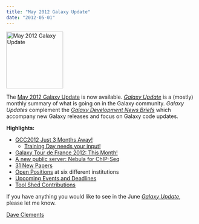 ```yaml
---
title: "May 2012 Galaxy Update"
date: "2012-05-01"
---
```

<div class='right'><a href='/galaxy-updates/2012-05/'><img src="/images/logos/GalaxyUpdate200.png" alt="May 2012 Galaxy Update" width=150 /></a></div>

The [May 2012 Galaxy Update](/galaxy-updates/2012-05/) is now available.  *[Galaxy Update](/galaxy-updates/)* is a (mostly) monthly summary of what is going on in the Galaxy community.  *Galaxy Updates* complement the *[Galaxy Development News Briefs](/docs/)* which accompany new Galaxy releases and focus on Galaxy code updates.

**Highlights:**

* [GCC2012 Just 3 Months Away!](/galaxy-updates/2012-05/#gcc2012-just-3-months-away)
    * [Training Day needs your input!](/galaxy-updates/2012-05/#training-day-we-need-your-help)
* [Galaxy Tour de France 2012: This Month!](/galaxy-updates/2012-05/#galaxy-tour-de-france-2012)
* [A new public server: Nebula for ChIP-Seq](/galaxy-updates/2012-05/#new-public-server-nebula)
* [31 New Papers](/galaxy-updates/2012-05/#new-papers)
* [Open Positions](/galaxy-updates/2012-05/#whos-hiring) at six different institutions
* [Upcoming Events and Deadlines](/galaxy-updates/2012-05/#upcoming-events-and-deadlines)
* [Tool Shed Contributions](/galaxy-updates/2012-05/#toolshed-contributions)

If you have anything you would like to see in the June *[Galaxy Update](/galaxy-updates/)*, please let me know.

[Dave Clements](/people/dave-clements/)
